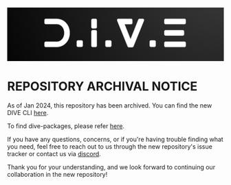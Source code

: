 ![DIVE](img/DIVE.png)

# REPOSITORY ARCHIVAL NOTICE 

As of Jan 2024, this repository has been archived. You can find the new DIVE CLI [here](https://github.com/HugoByte/DIVE).

To find dive-packages, please refer [here](https://github.com/HugoByte/dive-packages).

If you have any questions, concerns, or if you're having trouble finding what you need, feel free to reach out to us through the new repository's issue tracker or contact us via [discord](https://discord.gg/GyRQSBN3Cu).

Thank you for your understanding, and we look forward to continuing our collaboration in the new repository!
